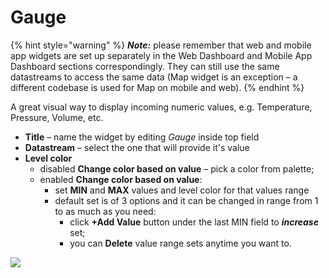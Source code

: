 # Gauge

{% hint style="warning" %}
_**Note:**_ please remember that web and mobile app widgets are set up separately in the Web Dashboard and Mobile App Dashboard sections correspondingly. They can still use the same datastreams to access the same data (Map widget is an exception – a different codebase is used for Map on mobile and web).
{% endhint %}

A great visual way to display incoming numeric values, e.g. Temperature, Pressure, Volume, etc.

* **Title** – name the widget by editing _Gauge_ inside top field
* **Datastream** – select the one that will provide it's value
* **Level color**
  * disabled **Change color based on value** – pick a color from palette;
  * enabled **Change color based on value**:
    * set **MIN** and **MAX** values and level color for that values range
    * default set is of 3 options and it can be changed in range from 1 to as much as you need:
      * click **+Add Value** button under the last MIN field to _**increase**_ set;
      * you can **Delete** value range sets anytime you want to.

![](../../.gitbook/assets/gauge.gif)
